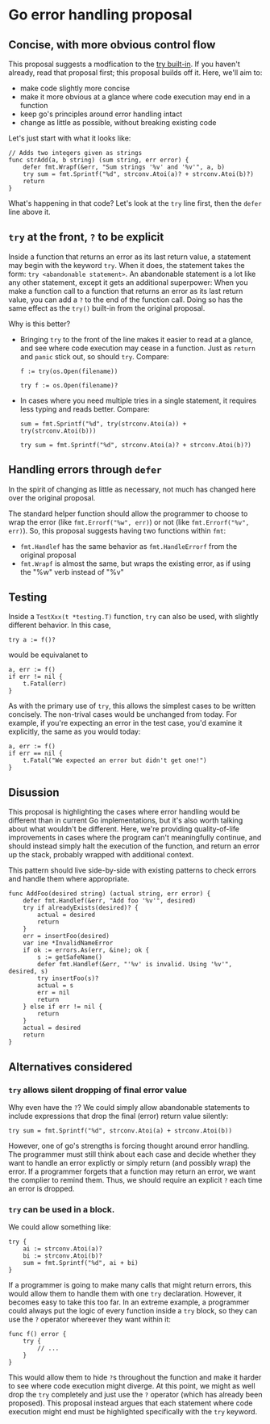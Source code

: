 # Go error handling proposal

## Concise, with more obvious control flow

This proposal suggests a modfication to the [try built-in](https://go.googlesource.com/proposal/+/master/design/32437-try-builtin.md). If you haven't already, read that proposal first; this proposal builds off it. Here, we'll aim to:

* make code slightly more concise
* make it more obvious at a glance where code execution may end in a function
* keep go's principles around error handling intact
* change as little as possible, without breaking existing code

Let's just start with what it looks like:

```
// Adds two integers given as strings
func strAdd(a, b string) (sum string, err error) {
    defer fmt.Wrapf(&err, "Sum strings '%v' and '%v'", a, b)
    try sum = fmt.Sprintf("%d", strconv.Atoi(a)? + strconv.Atoi(b)?)
    return
}
```

What's happening in that code? Let's look at the `try` line first, then the `defer` line above it.

## `try` at the front, `?` to be explicit

Inside a function that returns an error as its last return value, a statement may begin with the keyword `try`. When it does, the statement takes the form: `try <abandonable statement>`. An abandonable statement is a lot like any other statement, except it gets an additional superpower: When you make a function call to a function that returns an error as its last return value, you can add a `?` to the end of the function call. Doing so has the same effect as the `try()` built-in from the original proposal.

Why is this better?

* Bringing `try` to the front of the line makes it easier to read at a glance, and see where code execution may cease in a function. Just as `return` and `panic` stick out, so should `try`. Compare:
    ```
    f := try(os.Open(filename))
    ```
    ```
    try f := os.Open(filename)?
    ```
* In cases where you need multiple tries in a single statement, it requires less typing and reads better. Compare:
    ```
    sum = fmt.Sprintf("%d", try(strconv.Atoi(a)) + try(strconv.Atoi(b)))
    ```
    ```
    try sum = fmt.Sprintf("%d", strconv.Atoi(a)? + strconv.Atoi(b)?)
    ```

## Handling errors through `defer`

In the spirit of changing as little as necessary, not much has changed here over the original proposal.

The standard helper function should allow the programmer to choose to wrap the error (like `fmt.Errorf("%w", err)`) or not (like `fmt.Errorf("%v", err)`). So, this proposal suggests having two functions within `fmt`:

* `fmt.Handlef` has the same behavior as `fmt.HandleErrorf` from the original proposal
* `fmt.Wrapf` is almost the same, but wraps the existing error, as if using the "%w" verb instead of "%v"

## Testing

Inside a `TestXxx(t *testing.T)` function, `try` can also be used, with slightly different behavior. In this case,

```
try a := f()?
```

would be equivalanet to

```
a, err := f()
if err != nil {
    t.Fatal(err)
}
```

As with the primary use of `try`, this allows the simplest cases to be written concisely. The non-trival cases would be unchanged from today. For example, if you're expecting an error in the test case, you'd examine it explicitly, the same as you would today:

```
a, err := f()
if err == nil {
    t.Fatal("We expected an error but didn't get one!")
}
```

## Disussion

This proposal is highlighting the cases where error handling would be different than in current Go implementations, but it's also worth talking about what wouldn't be different. Here, we're providing quality-of-life improvements in cases where the program can't meaningfully continue, and should instead simply halt the execution of the function, and return an error up the stack, probably wrapped with additional context.

This pattern should live side-by-side with existing patterns to check errors and handle them where appropriate.

```
func AddFoo(desired string) (actual string, err error) {
    defer fmt.Handlef(&err, "Add foo '%v'", desired)
    try if alreadyExists(desired)? {
        actual = desired
        return
    }
    err = insertFoo(desired)
    var ine *InvalidNameError
    if ok := errors.As(err, &ine); ok {
        s := getSafeName()
        defer fmt.Handlef(&err, "'%v' is invalid. Using '%v'", desired, s)
        try insertFoo(s)?
        actual = s
        err = nil
        return
    } else if err != nil {
        return
    }
    actual = desired
    return
}
```

## Alternatives considered

### `try` allows silent dropping of final error value

Why even have the `?`? We could simply allow abandonable statements to include expressions that drop the final (error) return value silently:

```
try sum = fmt.Sprintf("%d", strconv.Atoi(a) + strconv.Atoi(b))
```

However, one of go's strengths is forcing thought around error handling. The programmer must still think about each case and decide whether they want to handle an error explictly or simply return (and possibly wrap) the error. If a programmer forgets that a function may return an error, we want the complier to remind them. Thus, we should require an explicit `?` each time an error is dropped.

### `try` can be used in a block.

We could allow something like:

```
try {
    ai := strconv.Atoi(a)?
    bi := strconv.Atoi(b)?
    sum = fmt.Sprintf("%d", ai + bi)
}
```
If a programmer is going to make many calls that might return errors, this would allow them to handle them with one `try` declaration. However, it becomes easy to take this too far. In an extreme example, a programmer could always put the logic of every function inside a `try` block, so they can use the `?` operator whereever they want within it:

```
func f() error {
    try {
        // ...
    }
}
```

This would allow them to hide `?`s throughout the function and make it harder to see where code execution might diverge. At this point, we might as well drop the `try` completely and just use the `?` operator (which has already been proposed). This proposal instead argues that each statement where code execution might end must be highlighted specifically with the `try` keyword.

